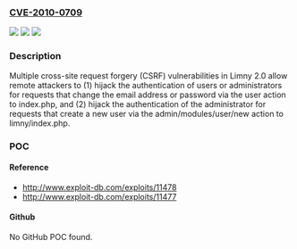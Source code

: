 ### [CVE-2010-0709](https://cve.mitre.org/cgi-bin/cvename.cgi?name=CVE-2010-0709)
![](https://img.shields.io/static/v1?label=Product&message=n%2Fa&color=blue)
![](https://img.shields.io/static/v1?label=Version&message=n%2Fa&color=blue)
![](https://img.shields.io/static/v1?label=Vulnerability&message=n%2Fa&color=brighgreen)

### Description

Multiple cross-site request forgery (CSRF) vulnerabilities in Limny 2.0 allow remote attackers to (1) hijack the authentication of users or administrators for requests that change the email address or password via the user action to index.php, and (2) hijack the authentication of the administrator for requests that create a new user via the admin/modules/user/new action to limny/index.php.

### POC

#### Reference
- http://www.exploit-db.com/exploits/11478
- http://www.exploit-db.com/exploits/11477

#### Github
No GitHub POC found.

